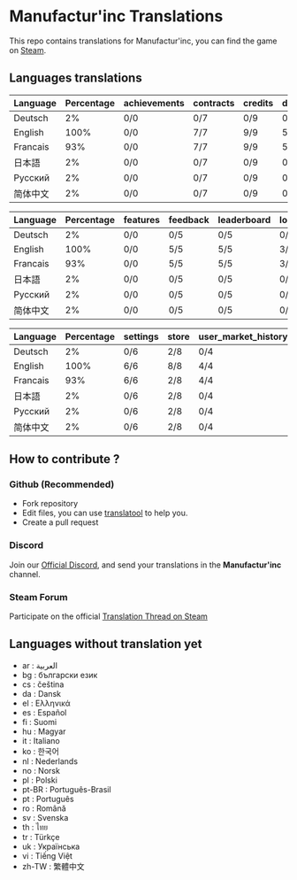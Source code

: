 # Manufactur'inc Translations

This repo contains translations for Manufactur'inc, you can find the game on [Steam](https://store.steampowered.com/app/2146380/Manufactur_inc).

## Languages translations

 |	Language |	Percentage |	achievements |	contracts |	credits |	durations |	equipments |
 |	--- |	--- |	--- |	--- |	--- |	--- |	--- |
 |	Deutsch |	2% |	0/0 |	0/7 |	0/9 |	0/5 |	0/2 |
 |	English |	100% |	0/0 |	7/7 |	9/9 |	5/5 |	2/2 |
 |	Francais |	93% |	0/0 |	7/7 |	9/9 |	5/5 |	2/2 |
 |	日本語 |	2% |	0/0 |	0/7 |	0/9 |	0/5 |	0/2 |
 |	Русский |	2% |	0/0 |	0/7 |	0/9 |	0/5 |	0/2 |
 |	简体中文 |	2% |	0/0 |	0/7 |	0/9 |	0/5 |	0/2 |


 |	Language |	Percentage |	features |	feedback |	leaderboard |	login_popup |	menu |	resources |
 |	--- |	--- |	--- |	--- |	--- |	--- |	--- |	--- |
 |	Deutsch |	2% |	0/0 |	0/5 |	0/5 |	0/3 |	0/13 |	0/3 |
 |	English |	100% |	0/0 |	5/5 |	5/5 |	3/3 |	13/13 |	3/3 |
 |	Francais |	93% |	0/0 |	5/5 |	5/5 |	3/3 |	13/13 |	3/3 |
 |	日本語 |	2% |	0/0 |	0/5 |	0/5 |	0/3 |	0/13 |	0/3 |
 |	Русский |	2% |	0/0 |	0/5 |	0/5 |	0/3 |	0/13 |	0/3 |
 |	简体中文 |	2% |	0/0 |	0/5 |	0/5 |	0/3 |	0/13 |	0/3 |


 |	Language |	Percentage |	settings |	store |	user_market_history |	wiki |
 |	--- |	--- |	--- |	--- |	--- |	--- |
 |	Deutsch |	2% |	0/6 |	2/8 |	0/4 |	0/12 |
 |	English |	100% |	6/6 |	8/8 |	4/4 |	12/12 |
 |	Francais |	93% |	6/6 |	2/8 |	4/4 |	12/12 |
 |	日本語 |	2% |	0/6 |	2/8 |	0/4 |	0/12 |
 |	Русский |	2% |	0/6 |	2/8 |	0/4 |	0/12 |
 |	简体中文 |	2% |	0/6 |	2/8 |	0/4 |	0/12 |


## How to contribute ?

### Github (Recommended)

- Fork repository
- Edit files, you can use [translatool](https://github.com/Dysnomia-studio/translatool) to help you.
- Create a pull request

### Discord

Join our [Official Discord](https://discord.gg/c8aARey), and send your translations in the **Manufactur'inc** channel.

### Steam Forum

Participate on the official [Translation Thread on Steam](TODO)

## Languages without translation yet
- ar : العربية
- bg : български език
- cs : čeština
- da : Dansk
- el : Ελληνικά
- es : Español
- fi : Suomi
- hu : Magyar
- it : Italiano
- ko : 한국어
- nl : Nederlands
- no : Norsk
- pl : Polski
- pt-BR : Português-Brasil
- pt : Português
- ro : Română
- sv : Svenska
- th : ไทย
- tr : Türkçe
- uk : Українська
- vi : Tiếng Việt
- zh-TW : 繁體中文
